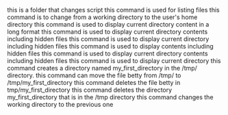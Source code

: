 this is a folder that changes script
this command is used for listing files
this command is to change from a working directory to the user's home directory
this command is used to display current directory content in a long format
this command is used to display current directory contents including hidden files
this command is used to display current directory including hidden files
this command is used to display contents including hidden files
this command is used to display current directory contents including hidden files
this command is used to display current directory
this command creates a directory named my_first_directory in the /tmp/ directory.
this command can move the file betty from /tmp/ to /tmp/my_first_directory
this command deletes the file betty in tmp/my_first_directory
this command deletes the directory my_first_directory that is in the /tmp directory
this command changes the working directory to the previous one
